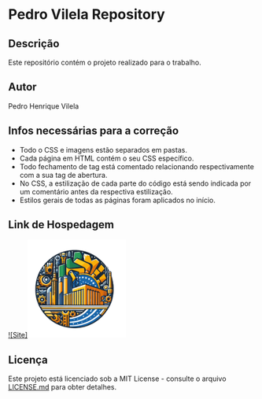 # Pedro Vilela Repository

## Descrição
Este repositório contém o projeto realizado para o trabalho.

## Autor
Pedro Henrique Vilela

## Infos necessárias para a correção
- Todo o CSS e imagens estão separados em pastas.
- Cada página em HTML contém o seu CSS específico.
- Todo fechamento de tag está comentado relacionando respectivamente com a sua tag de abertura.
- No CSS, a estilização de cada parte do código está sendo indicada por um comentário antes da respectiva estilização.
- Estilos gerais de todas as páginas foram aplicados no início.

## Link de Hospedagem
[![Site]<img src="Icones/Logo.png" alt="logo" width="200" >](https://etufbphv.netlify.app/)


## Licença
Este projeto está licenciado sob a MIT License - consulte o arquivo [LICENSE.md](LICENSE.md) para obter detalhes.
